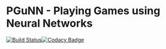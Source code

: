 # PGuNN - Playing Games using Neural Networks
[![Build Status](https://travis-ci.org/LachubCz/PlayingGamesUsingNeuralNetworks.svg?branch=master)](https://travis-ci.org/LachubCz/PlayingGamesUsingNeuralNetworks)[![Codacy Badge](https://api.codacy.com/project/badge/Grade/a7a8e07cf66f47f7abeef7efcdea9cb7)](https://app.codacy.com/app/LachubCz/PlayingGamesUsingNeuralNetworks?utm_source=github.com&utm_medium=referral&utm_content=LachubCz/PlayingGamesUsingNeuralNetworks&utm_campaign=badger)